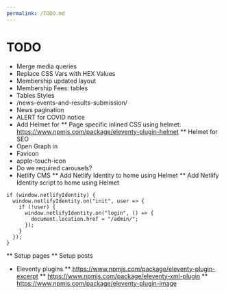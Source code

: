 ```yaml
---
permalink: /TODO.md
---
```


# TODO
* Merge media queries
* Replace CSS Vars with HEX Values
* Membership updated layout
* Membership Fees: tables
* Tables Styles
* /news-events-and-results-submission/
* News pagination
* ALERT for COVID notice
* Add Helmet for <head>
** Page specific inlined CSS using helmet: https://www.npmjs.com/package/eleventy-plugin-helmet
** Helmet for SEO
* Open Graph in <head>
* Favicon
* apple-touch-icon
* Do we required carousels?
* Netlify CMS
** Add Netlify Identity to home using Helmet <script async src="https://identity.netlify.com/v1/netlify-identity-widget.js"></script>
** Add Netlify Identity script to home using Helmet
```
if (window.netlifyIdentity) {
  window.netlifyIdentity.on("init", user => {
    if (!user) {
      window.netlifyIdentity.on("login", () => {
        document.location.href = "/admin/";
      });
    }
  });
}
```
** Setup pages
** Setup posts
* Eleventy plugins
** https://www.npmjs.com/package/eleventy-plugin-excerpt
** https://www.npmjs.com/package/eleventy-xml-plugin
** https://www.npmjs.com/package/eleventy-plugin-image
